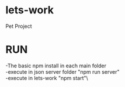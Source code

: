 # lets-work
Pet Project
# RUN
-The basic npm install in each main folder\
-execute in json server folder "npm run server"\
-execute in lets-work "npm start"\
